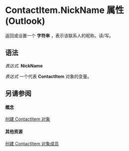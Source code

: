 
# ContactItem.NickName 属性 (Outlook)

返回或设置一个 **字符串** ，表示该联系人的昵称。读/写。


## 语法

 _表达式_. **NickName**

 _表达式_ 一个代表 **ContactItem** 对象的变量。


## 另请参阅


#### 概念


[创建 ContactItem 对象](8e32093c-a678-f1fd-3f35-c2d8994d166f.md)
#### 其他资源


[创建 ContactItem 对象成员](a8b13369-4c87-02aa-e62a-1f3067e559fa.md)